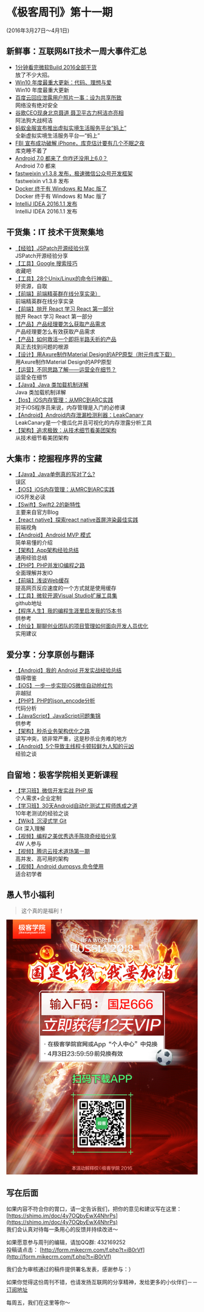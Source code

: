 # 《极客周刊》第十一期

(2016年3月27日～4月1日)

## 新鲜事：互联网&IT技术一周大事件汇总

- [1分钟看完微软Build 2016全部干货](http://www.devstore.cn/new/newInfo/17612.html) 
<br>放了不少大招。
- [Win10 年度最重大更新：代码、理想与爱](http://www.oschina.net/news/72053/windows-10) 
<br>Win10 年度最重大更新
- [百度云回应泄露用户照片一事：设为共享所致](http://www.devstore.cn/new/newInfo/17619.html) 
<br>网络没有绝对安全
- [谷歌CEO现身北京聂道 聂卫平古力柯洁亦亮相](http://sports.sina.com.cn/go/2016-03-31/doc-ifxqxcnp8285154.shtml) 
<br>阿法狗大战柯洁
- [蚂蚁金服宣布推出虚拟实境生活服务平台“蚂上”](http://weibo.com/1891502860/DoNwAqZow?type=comment) 
<br>全新虚拟实境生活服务平台—“蚂上”
- [FBI 宣布成功破解 iPhone，库克估计要有几个不眠之夜](http://www.oschina.net/news/71986/fbi-hacked-iphone) 
<br>库克睡不着了
- [Android 7.0 都来了 你咋还没用上6.0？](http://www.oschina.net/news/72033/android-6-0) 
<br>Android 7.0 都来
- [fastweixin v1.3.8 发布，极速微信公众号开发框架](http://www.oschina.net/news/72045/fastweixin-1-3-8) 
<br>fastweixin v1.3.8 发布
- [Docker 终于有 Windows 和 Mac 版了](http://www.oschina.net/news/71885/docker-to-mac-windows) 
<br>Docker 终于有 Windows 和 Mac 版了
- [IntelliJ IDEA 2016.1.1 发布](http://www.oschina.net/news/72055/intellij-idea-2016-1-1) 
<br>IntelliJ IDEA 2016.1.1 发布

## 干货集：IT 技术干货聚集地

- [【经验】JSPatch开源经验分享](http://mp.weixin.qq.com/s?__biz=MzA3ODg4MDk0Ng==&mid=403063229&idx=1&sn=34651b982e211ae64742913026d459b0)
<br>JSPatch开源经验分享
- [【工具】Google 搜索技巧](http://wdxtub.com/2016/03/26/google-tip/)
<br>收藏吧
- [【工具】28个Unix/Linux的命令行神器）](http://coolshell.cn/articles/7829.html)
<br>好资源，自取
- [【前端】前端精英群在线分享实录）](https://mp.weixin.qq.com/s?__biz=MzIzMzEzODYwOA==&mid=416695997&idx=1&sn=f57f073bcb3a9559f0575d0a7584a246&scene=1&srcid=03221cRtl6yEH4p3SmfZw4IP&key=710a5d99946419d9ee8090afe57e6276575445e1ebf2378799e33f8d649a5d6673d82d9831b0e1be6ab54e20caebbffd&ascene=0&uin=MTkxMDgzMjc4MQ%3D%3D&devicetype=iMac+MacBookPro11%2C2+OSX+OSX+10.10.5+build(14F27)&version=11000003&pass_ticket=LMyAcRNP4NyP6HFqIx2If4v3MWCGQjl4r6Cqc7EhEjZpzMnD2o%2BnPcJuq5RPCnUz)
<br>前端精英群在线分享实录
- [【前端】抛开 React 学习 React 第一部分](http://qianduan.guru/2016/03/27/Learning-React-Without-Using-React-Part1/	) 
<br>抛开 React 学习 React 第一部分
- [【产品】产品经理要怎么获取产品需求](http://www.chanpin100.com/archives/47735)
<br>产品经理要怎么有效获取产品需求
- [【产品】如何救活一个即将半路夭折的产品](http://www.chanpin100.com/archives/47994)
<br>真正去找到问题的根源
- [【设计】用Axure制作Material Design的APP原型（附元件库下载）](http://www.chanpin100.com/archives/47388)
<br>用Axure制作Material Design的APP原型
- [【运营】不同思路了解——运营全在细节？](http://www.chanpin100.com/archives/47542)
<br>运营全在细节
- [【Java】Java 类加载机制详解 ](http://www.aijava.cn/13574.html)
<br>Java 类加载机制详解 
- [【Ios】iOS内存管理：从MRC到ARC实践 ](http://bugly.qq.com/bbs/forum.php?mod=viewthread&tid=712)
<br>对于iOS程序员来说，内存管理是入门的必修课
- [【Android】Android内存泄漏检测利器：LeakCanary](http://droidyue.com/blog/2016/03/28/android-leakcanary/)
<br>LeakCanary是一个傻瓜化并且可视化的内存泄露分析工具	
- [【架构】追求极致：从技术细节看美团架构](http://www.csdn.net/article/a/2016-01-28/15834805)
<br>从技术细节看美团架构	

## 大集市：挖掘程序界的宝藏

- [【Java】Java单例真的写对了么?](http://www.race604.com/java-double-checked-singleton/)
<br>误区
- [【iOS】iOS内存管理：从MRC到ARC实践](http://bugly.qq.com/bbs/forum.php?mod=viewthread&tid=712)
<br>iOS开发必读
- [【Swift】Swift2.2的新特性](http://chengway.in/swift-2-2-de-xin-te-xing/)
<br>主要来自官方Blog
- [【react native】探索react native首屏渲染最佳实践](http://www.alloyteam.com/2016/03/best-practice-in-react-native/)
<br>前端视角
- [【Android】Android MVP 模式](http://zhuanlan.zhihu.com/p/20312610)
<br>简单易懂的介绍
- [【架构】App架构经验总结](http://keeganlee.me/post/architecture/20160303)
<br>通用经验总结
- [【PHP】PHP并发IO编程之路](http://rango.swoole.com/archives/508)
<br>全面理解并发IO 
- [【前端】浅谈Web缓存](http://www.alloyteam.com/2016/03/discussion-on-web-caching/?f=tt)
<br>提高网页反应速度的一个方式就是使用缓存
- [【工具】微软开源Visual Studio扩展工具集](http://osp.io/archives/1744)
<br>github地址
- [【程序人生】我的编程生涯里启发我的15本书](https://www.phodal.com/blog/most-important-15-books-of-phodal-programmer-life/)
<br>供参考
- [【创业】聊聊创业团队的项目管理如何面向开发人员优化](http://wangchao.de/%E8%81%8A%E8%81%8A%E5%88%9B%E4%B8%9A%E5%9B%A2%E9%98%9F%E7%9A%84%E9%A1%B9%E7%9B%AE%E7%AE%A1%E7%90%86%E5%A6%82%E4%BD%95%E9%9D%A2%E5%90%91%E5%BC%80%E5%8F%91%E4%BA%BA%E5%91%98%E4%BC%98%E5%8C%96/)
<br>实用建议

## 爱分享：分享原创与翻译

- [【Android】我的 Android 开发实战经验总结](http://www.jianshu.com/p/4f152bc8f4f3)
<br>值得借鉴
- [【iOS】一步一步实现iOS微信自动抢红包](http://www.jianshu.com/p/189afbe3b429)
<br>非越狱
- [【PHP】PHP的json_encode分析](http://www.tingm.cc/doku.php?id=php:PHP%E7%9A%84json_encode%E5%88%86%E6%9E%90)
<br>代码分析
- [【JavaScript】JavaScript问题集锦](https://github.com/creeperyang/blog/issues/2)
<br>供参考
- [【架构】秒杀业务架构优化之路](http://mp.weixin.qq.com/s?__biz=MzI4NzE1NTYyMg==&mid=402348782&idx=1&sn=8fb1a9c255e50ebeb1c37c92af33895e)
<br>读写冲突，锁非常严重，这是秒杀业务难的地方
- [【Android】5个导致主线程卡顿较鲜为人知的元凶](http://blog.nimbledroid.com/2016/03/21/ways-to-hang-main-thread-zh.html)
<br>经验之谈


## 自留地：极客学院相关更新课程

- [【学习班】微信开发实战 PHP 版](http://xuexi.jikexueyuan.com/course/2.html)
<br>个人需求+企业定制
- [【学习班】30天Android自动化测试工程师炼成之道](http://xuexi.jikexueyuan.com/course/1.html)
<br>10年老测试的经验之谈
- [【Wiki】沉浸式学 Git](http://wiki.jikexueyuan.com/project/git-immersion/)
<br>Git 深入理解
- [【视频】编程之美优秀选手陈晓奇经验分享](http://www.jikexueyuan.com/course/2647.html)
<br>4W 人参与
- [【视频】腾讯云技术道场第一期](http://www.jikexueyuan.com/course/2635.html)
<br>高并发、高可用的架构
- [【视频】Android dumpsys 命令使用](http://www.jikexueyuan.com/course/2636.html)
<br>适合初学者

## 愚人节小福利

>这个真的是福利！

![](../images/666.jpg)

## 写在后面

如果内容不符合你的胃口，请一定告诉我们，把你的意见和建议写在这里： [https://shimo.im/doc/4y7OQbyEwX4NhrPs](https://shimo.im/doc/4y7OQbyEwX4NhrPs)   
我们会认真对待每一条用心的反馈并持续改进～

如果愿意参与周刊的编辑，请加QQ群: 432169252   
投稿请点击： [http://form.mikecrm.com/f.php?t=iB0rVf](http://form.mikecrm.com/f.php?t=iB0rVf)   

我们会为审核通过的稿件提供署名发表，感谢参与：）   

如果你觉得这份周刊不错，也请发扬互联网的分享精神，发给更多的小伙伴们－－[订阅地址](https://tinyletter.com/jkxyweekly)

每周五，我们在这里等你～
